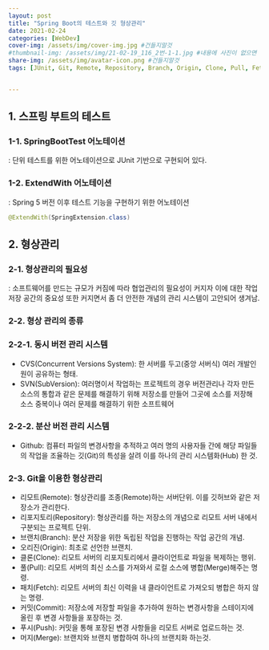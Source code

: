 ```yaml
---
layout: post
title: "Spring Boot의 테스트와 깃 형상관리"
date: 2021-02-24
categories: [WebDev]
cover-img: /assets/img/cover-img.jpg #건들지말것
#thumbnail-img: /assets/img/21-02-19_116_2번-1-1.jpg #내용에 사진이 없으면 생략
share-img: /assets/img/avatar-icon.png #건들지말것
tags: [JUnit, Git, Remote, Repository, Branch, Origin, Clone, Pull, Fetch, Commit, Push, Merge]


---
```


## 1. 스프링 부트의 테스트

### 1-1. SpringBootTest 어노테이션

: 단위 테스트를 위한 어노테이션으로 JUnit 기반으로 구현되어 있다.

### 1-2. ExtendWith 어노테이션

: Spring 5 버전 이후 테스트 기능을 구현하기 위한 어노테이션

```java
@ExtendWith(SpringExtension.class)
```

## 2. 형상관리

### 2-1. 형상관리의 필요성

: 소프트웨어를 만드는 규모가 커짐에 따라 협업관리의 필요성이 커지자 이에 대한 작업 저장 공간의 중요성 또한 커지면서 좀 더 안전한 개념의 관리 시스템이 고안되어 생겨남.

### 2-2. 형상 관리의 종류

### 2-2-1. 동시 버전 관리 시스템

- CVS(Concurrent Versions System): 한 서버를 두고(중앙 서버식) 여러 개발인원이 공유하는 형태.
- SVN(SubVersion): 여러명이서 작업하는 프로젝트의 경우 버전관리나 각자 만든 소스의 통합과 같은 문제를 해결하기 위해 
저장소를 만들어 그곳에 소스를 저장해 소스 중복이나 여러 문제를 해결하기 위한 소프트웨어

### 2-2-2. 분산 버전 관리 시스템

- Github: 컴퓨터 파일의 변경사항을 추적하고 여러 명의 사용자들 간에 해당 파일들의 작업을 조율하는 깃(Git)의 특성을 살려
이를 하나의 관리 시스템화(Hub) 한 것.

### 2-3. Git을 이용한 형상관리

- 리모트(Remote): 형상관리를 조종(Remote)하는 서버단위. 이를 깃허브와 같은 저장소가 관리한다.
- 리포지토리(Repository): 형상관리를 하는 저장소의 개념으로 리모트 서버 내에서 구분되는 프로젝트 단위.
- 브랜치(Branch): 분산 저장을 위한 독립된 작업을 진행하는 작업 공간의 개념.
- 오리진(Origin): 최초로 선언한 브랜치.
- 클론(Clone): 리모트 서버의 리포지토리에서 클라이언트로 파일을 복제하는 행위.
- 풀(Pull): 리모트 서버의 최신 소스를 가져와서 로컬 소스에 병합(Merge)해주는 명령.
- 패치(Fetch): 리모트 서버의 최신 이력을 내 클라이언트로 가져오되 병합은 하지 않는 명령.
- 커밋(Commit): 저장소에 저장할 파일을 추가하여 원하는 변경사항을 스테이지에 올린 후 변경 사항들을 포장하는 것.
- 푸시(Push): 커밋을 통해 포장된 변경 사항들을 리모트 서버로 업로드하는 것.
- 머지(Merge): 브랜치와 브랜치 병합하여 하나의 브랜치화 하는것.

